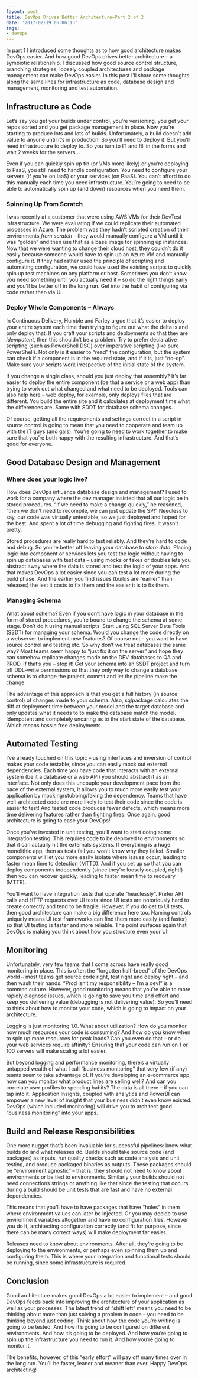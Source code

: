 ```yaml
---
layout: post
title: DevOps Drives Better Architecture–Part 2 of 2
date: '2017-02-19 05:06:13'
tags:
- devops
---
```


In [part 1](http://bit.ly/devopsarch1) I introduced some thoughts as to how good architecture makes DevOps easier. And how good DevOps drives better architecture – a symbiotic relationship. I discussed how good source control structure, branching strategies, loosely coupled architectures and package management can make DevOps easier. In this post I’ll share some thoughts along the same lines for infrastructure as code, database design and management, monitoring and test automation.

## Infrastructure as Code

Let’s say you get your builds under control, you’re versioning, you get your repos sorted and you get package management in place. Now you’re starting to produce lots and lots of builds. Unfortunately, a build doesn’t add value to anyone until it’s in production! So you’ll need to deploy it. But you’ll need infrastructure to deploy to. So you turn to IT and fill in the forms and wait 2 weeks for the servers…

Even if you can quickly spin up tin (or VMs more likely) or you’re deploying to PaaS, you still need to handle configuration. You need to configure your servers (if you’re on IaaS) or your services (on PaaS). You can’t afford to do this manually each time you need infrastructure. You’re going to need to be able to automatically spin up (and down) resources when you need them.

### Spinning Up From Scratch

I was recently at a customer that were using AWS VMs for their DevTest infrastructure. We were evaluating if we could replicate their automated processes in Azure. The problem was they hadn’t scripted creation of their environments _from scratch_ – they would manually configure a VM until it was “golden” and then use that as a base image for spinning up instances. Now that we were wanting to change their cloud host, they couldn’t do it easily because someone would have to spin up an Azure VM and manually configure it. If they had rather used the principle of scripting and automating configuration, we could have used the existing scripts to quickly spin up test machines on any platform or host. Sometimes you don’t know you need something until you actually need it – so do the right things early and you’ll be better off in the long run. Get into the habit of configuring via code rather than via UI.

### Deploy Whole Components – Always

In Continuous Delivery, Humble and Farley argue that it’s easier to deploy your entire system each time than trying to figure out what the delta is and only deploy that. If you craft your scripts and deployments so that they are _idempotent_, then this shouldn’t be a problem. Try to prefer declarative scripting (such as PowerShell DSC) over imperative scripting (like pure PowerShell). Not only is it easier to “read” the configuration, but the system can check if a component is in the required state, and if it is, just “no-op”. Make sure your scripts work irrespective of the initial state of the system.

If you change a single class, should you just deploy that assembly? It’s far easier to deploy the entire component (be that a service or a web app) than trying to work out what changed and what need to be deployed. Tools can also help here – web deploy, for example, only deploys files that are different. You build the entire site and it calculates at deployment time what the differences are. Same with SDDT for database schema changes.

Of course, getting all the requirements and settings correct in a script in source control is going to mean that you need to cooperate and team up with the IT guys (and gals). You’re going to need to work together to make sure that you’re both happy with the resulting infrastructure. And that’s good for everyone.

## Good Database Design and Management

### Where does your logic live?

How does DevOps influence database design and management? I used to work for a company where the dev manager insisted that all our logic be in stored procedures. “If we need to make a change quickly,” he reasoned, “then we don’t need to recompile, we can just update the SP!” Needless to say, our code was virtually untestable, so we just deployed and hoped for the best. And spent a lot of time debugging and fighting fires. It wasn’t pretty.

Stored procedures are really hard to test reliably. And they’re hard to code and debug. So you’re better off leaving your database to _store data_. Placing logic into component or services lets you test the logic without having to spin up databases with test data – using mocks or fakes or doubles lets you abstract away where the data is stored and test the logic of your apps. And that makes DevOps a lot easier since you can test a lot more during the build phase. And the earlier you find issues (builds are “earlier” than releases) the lest it costs to fix them and the easier it is to fix them.

### Managing Schema

What about schema? Even if you don’t have logic in your database in the form of stored procedures, you’re bound to change the schema at some stage. Don’t do it using manual scripts. Start using SQL Server Data Tools (SSDT) for managing your schema. Would you change the code directly on a webserver to implement new features? Of course not – you want to have source control and testing etc. So why don’t we treat databases the same way? Most teams seem happy to “just fix it on the server” and hope they can somehow replicate changes made on the DEV databases to QA and PROD. If that’s you – stop it! Get your schema into an SSDT project and turn off DDL-write permissions so that they only way to change a database schema is to change the project, commit and let the pipeline make the change.

The advantage of this approach is that you get a full history (in source control) of changes made to your schema. Also, sqlpackage calculates the diff at deployment time between your model and the target database and only updates what it needs to to make the database match the model. Idempotent and completely uncaring as to the start state of the database. Which means hassle free deployments.

## Automated Testing

I’ve already touched on this topic – using interfaces and inversion of control makes your code testable, since you can easily mock out external dependencies. Each time you have code that interacts with an external system (be it a database or a web API) you should abstract it as an interface. Not only does this uncouple your development pace from the pace of the external system, it allows you to much more easily test your application by mocking/stubbing/faking the dependency. Teams that have well-architected code are more likely to test their code since the code is easier to test! And tested code produces fewer defects, which means more time delivering features rather than fighting fires. Once again, good architecture is going to ease your DevOps!

Once you’ve invested in unit testing, you’ll want to start doing some integration testing. This requires code to be deployed to environments so that it can actually hit the externals systems. If everything is a huge monolithic app, then as tests fail you won’t know why they failed. Smaller components will let you more easily isolate where issues occur, leading to faster mean time to detection (MTTD). And if you set up so that you can deploy components independently (since they’re loosely coupled, right!) then you can recover quickly, leading to faster mean time to recovery (MTTR).

You’ll want to have integration tests that operate “headlessly”. Prefer API calls and HTTP requests over UI tests since UI tests are notoriously hard to create correctly and tend to be fragile. However, if you do get to UI tests, then good architecture can make a big difference here too. Naming controls uniquely means UI test frameworks can find them more easily (and faster) so that UI testing is faster and more reliable. The point surfaces again that DevOps is making you think about how you structure even your UI!

## Monitoring

Unfortunately, very few teams that I come across have really good monitoring in place. This is often the “forgotten half-breed” of the DevOps world – most teams get source code right, test right and deploy right – and then wash their hands. “Prod isn’t my responsibility – I’m a dev!” is a common culture. However, good monitoring means that you’re able to more rapidly diagnose issues, which is going to save you time and effort and keep you delivering value (debugging is not delivering value). So you’ll need to think about how to monitor your code, which is going to impact on your architecture.

Logging is just monitoring 1.0. What about utilization? How do you monitor how much resources your code is consuming? And how do you know when to spin up more resources for peak loads? Can you even do that – or do your web services require affinity? Ensuring that your code can run on 1 or 100 servers will make scaling a lot easier.

But beyond logging and performance monitoring, there’s a virtually untapped wealth of what I call “business monitoring” that very few (if any) teams seem to take advantage of. If you’re developing an e-commerce app, how can you monitor what product lines are selling well? And can you correlate user profiles to spending habits? The data is all there – if you can tap into it. Application Insights, coupled with analytics and PowerBI can empower a new level of insight that your business didn’t even know existed. DevOps (which included monitoring) will drive you to architect good “business monitoring” into your apps.

## Build and Release Responsibilities

One more nugget that’s been invaluable for successful pipelines: know what builds do and what releases do. Builds should take source code (and packages) as inputs, run quality checks such as code analysis and unit testing, and produce packaged binaries as outputs. These packages should be “environment agnostic” – that is, they should not need to know about environments or be tied to environments. Similarly your builds should not need connections strings or anything like that since the testing that occurs during a build should be unit tests that are fast and have no external dependencies.

This means that you’ll have to have packages that have “holes” in them where environment values can later be injected. Or you may decide to use environment variables altogether and have no configuration files. However you do it, architecting configuration correctly (and fit for purpose, since there can be many correct ways) will make deployment far easier.

Releases need to know about environments. After all, they’re going to be deploying to the environments, or perhaps even spinning them up and configuring them. This is where your integration and functional tests should be running, since some infrastructure is required.

## Conclusion

Good architecture makes good DevOps a lot easier to implement – and good DevOps feeds back into improving the architecture of your application as well as your processes. The latest trend of “shift left” means you need to be thinking about more than just solving a problem in code – you need to be thinking beyond just coding. Think about how the code you’re writing is going to be tested. And how it’s going to be configured on different environments. And how it’s going to be deployed. And how you’re going to spin up the infrastructure you need to run it. And how you’re going to monitor it.

The benefits, however, of this “early effort” will pay off many times over in the long run. You’ll be faster, leaner and meaner than ever. Happy DevOps architecting!

